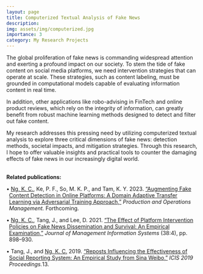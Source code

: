 ```yaml
---
layout: page
title: Computerized Textual Analysis of Fake News
description: 
img: assets/img/computerized.jpg
importance: 3
category: My Research Projects
---
```


The global proliferation of fake news is commanding widespread attention and exerting a profound impact on our society. To stem the tide of fake content on social media platforms, we need intervention strategies that can operate at scale. These strategies, such as content labeling, must be grounded in computational models capable of evaluating information content in real time.

In addition, other applications like robo-advising in FinTech and online product reviews, which rely on the integrity of information, can greatly benefit from robust machine learning methods designed to detect and filter out fake content.

My research addresses this pressing need by utilizing computerized textual analysis to explore three critical dimensions of fake news: detection methods, societal impacts, and mitigation strategies. Through this research, I hope to offer valuable insights and practical tools to counter the damaging effects of fake news in our increasingly digital world.


<br>
<strong>Related publications:</strong>

<p style="padding-left: 0.5em; text-indent: -0.5em;">•   <u>Ng, K. C.</u>, Ke, P. F., So, M. K. P., and Tam, K. Y. 2023. <a href="https://onlinelibrary.wiley.com/doi/abs/10.1111/poms.13959">“Augmenting Fake Content Detection in Online Platforms: A Domain Adaptive Transfer Learning via Adversarial Training Approach,”</a> <i>Production and Operations <br>
Management.</i> Forthcoming.<br></p>

<p style="padding-left: 0.5em; text-indent: -0.5em;">•   <u>Ng, K. C.</u>, Tang, J., and Lee, D. 2021. <a href="https://www.tandfonline.com/doi/full/10.1080/07421222.2021.1990612">“The Effect of Platform Intervention Policies on Fake News Dissemination and Survival: An Empirical Examination,”</a> <i>Journal of Management Information Systems</i> (38:4), pp. 898–930.<br></p>

<p style="padding-left: 0.5em; text-indent: -0.5em;">•   Tang, J., and <u>Ng, K. C.</u> 2019. <a href="https://aisel.aisnet.org/icis2019/crowds_social/crowds_social/13">“Reposts Influencing the Effectiveness of Social Reporting System: An Empirical Study from Sina Weibo,”</a> <i>ICIS 2019 Proceedings.</i>13. </p>

